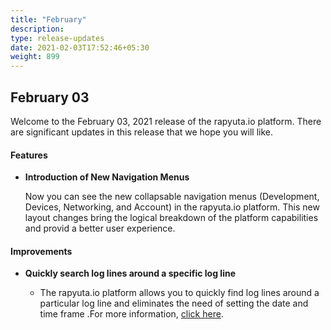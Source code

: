 ```yaml
---
title: "February"
description:
type: release-updates
date: 2021-02-03T17:52:46+05:30
weight: 899
---
```



## February 03
Welcome to the February 03, 2021 release of the rapyuta.io platform. There
are significant updates in this release that we hope you will like.


#### Features
* **Introduction of New Navigation Menus**

    Now you can see the new collapsable navigation menus (Development, Devices, Networking, and Account) in the rapyuta.io platform. This new layout changes bring the logical breakdown of the platform capabilities and provid a better user experience.   

#### Improvements
* **Quickly search log lines around a specific log line**

    * The rapyuta.io platform allows you to quickly find log lines around a particular log line and eliminates the need of setting the date and time frame .For more information, [click here](/developer-guide/tooling-automation/logging/deployment-logs).

  



